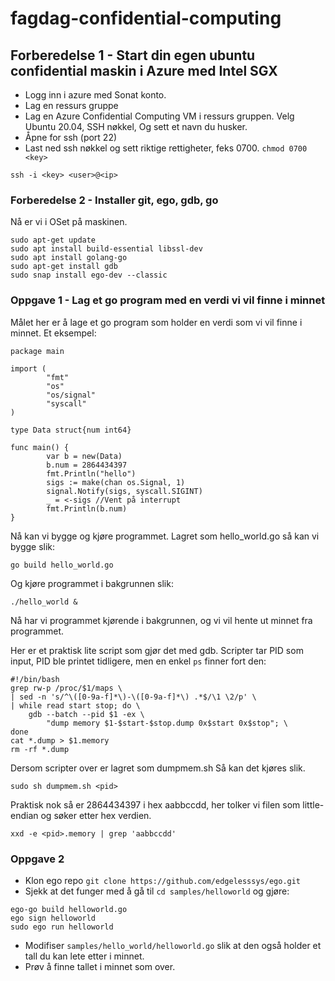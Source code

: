 # fagdag-confidential-computing

## Forberedelse 1 - Start din egen ubuntu confidential maskin i Azure med Intel SGX

* Logg inn i azure med Sonat konto.
* Lag en ressurs gruppe
* Lag en Azure Confidential Computing VM i ressurs gruppen. Velg Ubuntu 20.04, SSH nøkkel, Og sett et navn du husker.
* Åpne for ssh (port 22)
* Last ned ssh nøkkel og sett riktige rettigheter, feks 0700. ```chmod 0700 <key>```

```
ssh -i <key> <user>@<ip>
```

### Forberedelse 2 - Installer git, ego, gdb, go
Nå er vi i OSet på maskinen.
```
sudo apt-get update
sudo apt install build-essential libssl-dev
sudo apt install golang-go
sudo apt-get install gdb
sudo snap install ego-dev --classic
```

### Oppgave 1 - Lag et go program med en verdi vi vil finne i minnet
Målet her er å lage et go program som holder en verdi som vi vil finne i minnet.
Et eksempel:
```
package main

import (
        "fmt"
        "os"
        "os/signal"
        "syscall"
)

type Data struct{num int64}

func main() {
        var b = new(Data)
        b.num = 2864434397
        fmt.Println("hello")
        sigs := make(chan os.Signal, 1)
        signal.Notify(sigs, syscall.SIGINT)
        _ = <-sigs //Vent på interrupt
        fmt.Println(b.num)
}
```
Nå kan vi bygge og kjøre programmet.
Lagret som hello_world.go så kan vi bygge slik:
```
go build hello_world.go
```
Og kjøre programmet i bakgrunnen slik:
```
./hello_world &
```
Nå har vi programmet kjørende i bakgrunnen, og vi vil hente ut minnet fra programmet.

Her er et praktisk lite script som gjør det med gdb.
Scripter tar PID som input, PID ble printet tidligere, men en enkel ```ps``` finner fort den:
```
#!/bin/bash
grep rw-p /proc/$1/maps \
| sed -n 's/^\([0-9a-f]*\)-\([0-9a-f]*\) .*$/\1 \2/p' \
| while read start stop; do \
    gdb --batch --pid $1 -ex \
        "dump memory $1-$start-$stop.dump 0x$start 0x$stop"; \
done
cat *.dump > $1.memory
rm -rf *.dump
```
Dersom scripter over er lagret som dumpmem.sh
Så kan det kjøres slik.
```
sudo sh dumpmem.sh <pid>
```

Praktisk nok så er 2864434397 i hex aabbccdd, her tolker vi filen som little-endian og søker etter hex verdien.
```
xxd -e <pid>.memory | grep 'aabbccdd'
```

### Oppgave 2
* Klon ego repo ``` git clone https://github.com/edgelesssys/ego.git ```
* Sjekk at det funger med å gå til ```cd samples/helloworld``` og gjøre:
```
ego-go build helloworld.go
ego sign helloworld
sudo ego run helloworld
```
* Modifiser ```samples/hello_world/helloworld.go``` slik at den også holder et tall du kan lete etter i minnet.
* Prøv å finne tallet i minnet som over.
